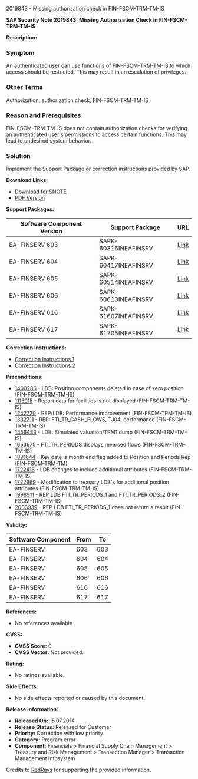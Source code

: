 2019843 - Missing authorization check in FIN-FSCM-TRM-TM-IS

**SAP Security Note 2019843: Missing Authorization Check in FIN-FSCM-TRM-TM-IS**

**Description:**

### Symptom
An authenticated user can use functions of FIN-FSCM-TRM-TM-IS to which access should be restricted. This may result in an escalation of privileges.

### Other Terms
Authorization, authorization check, FIN-FSCM-TRM-TM-IS

### Reason and Prerequisites
FIN-FSCM-TRM-TM-IS does not contain authorization checks for verifying an authenticated user's permissions to access certain functions. This may lead to undesired system behavior.

### Solution
Implement the Support Package or correction instructions provided by SAP.

**Download Links:**

- [Download for SNOTE](https://notesdownloads.sap.com/note/0040000012011152017)
- [PDF Version](https://userapps.support.sap.com/sap/support/sfm/notes/print/0002019843?language=en-US&token=95E578538AC1B7FE400E3EE21F009A04)

**Support Packages:**

| Software Component Version | Support Package        | URL                                                                                      |
|----------------------------|------------------------|------------------------------------------------------------------------------------------|
| EA-FINSERV 603             | SAPK-60316INEAFINSRV   | [Link](https://me.sap.com/supportpackage/SAPK-60316INEAFINSRV)                          |
| EA-FINSERV 604             | SAPK-60417INEAFINSRV   | [Link](https://me.sap.com/supportpackage/SAPK-60417INEAFINSRV)                          |
| EA-FINSERV 605             | SAPK-60514INEAFINSRV   | [Link](https://me.sap.com/supportpackage/SAPK-60514INEAFINSRV)                          |
| EA-FINSERV 606             | SAPK-60613INEAFINSRV   | [Link](https://me.sap.com/supportpackage/SAPK-60613INEAFINSRV)                          |
| EA-FINSERV 616             | SAPK-61607INEAFINSRV   | [Link](https://me.sap.com/supportpackage/SAPK-61607INEAFINSRV)                          |
| EA-FINSERV 617             | SAPK-61705INEAFINSRV   | [Link](https://me.sap.com/supportpackage/SAPK-61705INEAFINSRV)                          |

**Correction Instructions:**
- [Correction Instructions 1](https://me.sap.com/corrins/0002019843/201)
- [Correction Instructions 2](https://me.sap.com/corrins/0002019843/201)

**Preconditions:**
- [1400286](https://me.sap.com/notes/1400286) - LDB: Position components deleted in case of zero position (FIN-FSCM-TRM-TM-IS)
- [1115915](https://me.sap.com/notes/1115915) - Report data for facilities is not displayed (FIN-FSCM-TRM-TM-IS)
- [1242720](https://me.sap.com/notes/1242720) - REP/LDB: Performance improvement (FIN-FSCM-TRM-TM-IS)
- [1332711](https://me.sap.com/notes/1332711) - REP: FTI_TR_CASH_FLOWS, TJ04, performance (FIN-FSCM-TRM-TM-IS)
- [1456483](https://me.sap.com/notes/1456483) - LDB: Simulated valuation/TPM1 dump (FIN-FSCM-TRM-TM-IS)
- [1653675](https://me.sap.com/notes/1653675) - FTI_TR_PERIODS displays reversed flows (FIN-FSCM-TRM-TM-IS)
- [1891644](https://me.sap.com/notes/1891644) - Key date is month end flag added to Position and Periods Rep (FIN-FSCM-TRM-TM)
- [1722416](https://me.sap.com/notes/1722416) - LDB changes to include additional attributes (FIN-FSCM-TRM-TM-IS)
- [1722969](https://me.sap.com/notes/1722969) - Modification to treasury LDB's for additional position attributes (FIN-FSCM-TRM-TM-IS)
- [1998911](https://me.sap.com/notes/1998911) - REP LDB FTI_TR_PERIODS_1 and FTI_TR_PERIODS_2 (FIN-FSCM-TRM-TM-IS)
- [2003939](https://me.sap.com/notes/2003939) - REP LDB FTI_TR_PERIODS_1 does not return a result (FIN-FSCM-TRM-TM-IS)

**Validity:**

| Software Component | From | To  |
|---------------------|------|-----|
| EA-FINSERV         | 603  | 603 |
| EA-FINSERV         | 604  | 604 |
| EA-FINSERV         | 605  | 605 |
| EA-FINSERV         | 606  | 606 |
| EA-FINSERV         | 616  | 616 |
| EA-FINSERV         | 617  | 617 |

**References:**
- No references available.

**CVSS:**
- **CVSS Score:** 0
- **CVSS Vector:** Not provided.

**Rating:**
- No ratings available.

**Side Effects:**
- No side effects reported or caused by this document.

**Release Information:**
- **Released On:** 15.07.2014
- **Release Status:** Released for Customer
- **Priority:** Correction with low priority
- **Category:** Program error
- **Component:** Financials > Financial Supply Chain Management > Treasury and Risk Management > Transaction Manager > Transaction Management Infosystem

Credits to [RedRays](https://redrays.io) for supporting the provided information.